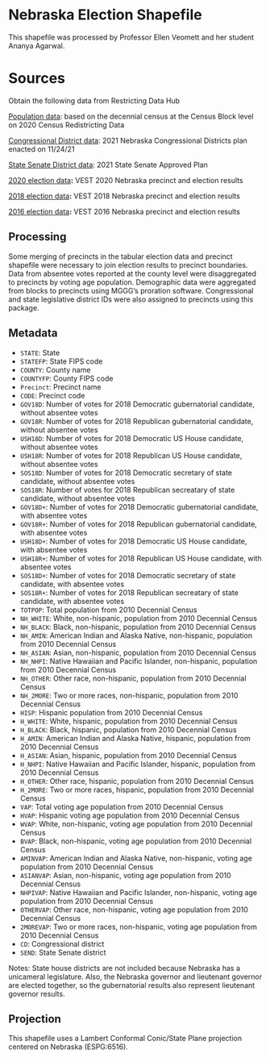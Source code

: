 # Nebraska Election Shapefile

This shapefile was processed by Professor Ellen Veomett and her student Ananya Agarwal.

# **Sources**

Obtain the following data from Restricting Data Hub

[Population data](https://redistrictingdatahub.org/dataset/Nebraska-block-pl-94171-2020-by-table/): based on the decennial census at the Census Block level on 2020 Census Redistricting Data

[Congressional District data](https://redistrictingdatahub.org/dataset/2021-Nebraska-congressional-districts/): 2021 Nebraska Congressional Districts plan enacted on 11/24/21

[State Senate District data](https://redistrictingdatahub.org/dataset/2021-nebraska-state-legislature-adopted-plan/): 2021 State Senate Approved Plan

[2020 election data](https://redistrictingdatahub.org/dataset/vest-2020-nebraska-precinct-boundaries-and-election-results/)**:**  VEST 2020 Nebraska precinct and election results

[2018 election data](https://redistrictingdatahub.org/dataset/vest-2018-nebraska-precinct-and-election-results/)**:**  VEST 2018 Nebraska precinct and election results

[2016 election data](https://redistrictingdatahub.org/dataset/vest-2016-nebraska-precinct-and-election-results/)**:**  VEST 2016 Nebraska precinct and election results

## Processing
Some merging of precincts in the tabular election data and precinct shapefile were necessary to join election results to precinct boundaries. Data from absentee votes reported at the county level were disaggregated to precincts by voting age population. Demographic data were aggregated from blocks to precincts using MGGG’s proration software. Congressional and state legislative district IDs were also assigned to precincts using this package.

## Metadata
* `STATE`: State
* `STATEFP`: State FIPS code
* `COUNTY`: County name
* `COUNTYFP`: County FIPS code
* `Precinct`: Precinct name
* `CODE`: Precinct code
* `GOV18D`: Number of votes for 2018 Democratic gubernatorial candidate, without absentee votes
* `GOV18R`: Number of votes for 2018 Republican gubernatorial candidate, without absentee votes
*	`USH18D`: Number of votes for 2018 Democratic US House candidate, without absentee votes
*	`USH18R`: Number of votes for 2018 Republican US House candidate, without absentee votes
*	`SOS18D`: Number of votes for 2018 Democratic secretary of state candidate, without absentee votes
*	`SOS18R`: Number of votes for 2018 Republican secreatary of state candidate, without absentee votes
* `GOV18D+`: Number of votes for 2018 Democratic gubernatorial candidate, with absentee votes
* `GOV18R+`: Number of votes for 2018 Republican gubernatorial candidate, with absentee votes
*	`USH18D+`: Number of votes for 2018 Democratic US House candidate, with absentee votes
*	`USH18R+`: Number of votes for 2018 Republican US House candidate, with absentee votes
*	`SOS18D+`: Number of votes for 2018 Democratic secretary of state candidate, with absentee votes
*	`SOS18R+`: Number of votes for 2018 Republican secreatary of state candidate, with absentee votes
* `TOTPOP`: Total population from 2010 Decennial Census
* `NH_WHITE`: White, non-hispanic, population from 2010 Decennial Census
* `NH_BLACK`: Black, non-hispanic, population from 2010 Decennial Census
* `NH_AMIN`: American Indian and Alaska Native, non-hispanic, population from 2010 Decennial Census
* `NH_ASIAN`: Asian, non-hispanic, population from 2010 Decennial Census
* `NH_NHPI`: Native Hawaiian and Pacific Islander, non-hispanic, population from 2010 Decennial Census
* `NH_OTHER`: Other race, non-hispanic, population from 2010 Decennial Census
* `NH_2MORE`: Two or more races, non-hispanic, population from 2010 Decennial Census
* `HISP`: Hispanic population from 2010 Decennial Census
* `H_WHITE`: White, hispanic, population from 2010 Decennial Census
* `H_BLACK`: Black, hispanic, population from 2010 Decennial Census
* `H_AMIN`: American Indian and Alaska Native, hispanic, population from 2010 Decennial Census
* `H_ASIAN`: Asian, hispanic, population from 2010 Decennial Census
* `H_NHPI`: Native Hawaiian and Pacific Islander, hispanic, population from 2010 Decennial Census
* `H_OTHER`: Other race, hispanic, population from 2010 Decennial Census
* `H_2MORE`: Two or more races, hispanic, population from 2010 Decennial Census
* `VAP`: Total voting age population from 2010 Decennial Census
* `HVAP`: Hispanic voting age population from 2010 Decennial Census
* `WVAP`: White, non-hispanic, voting age population from 2010 Decennial Census
* `BVAP`: Black, non-hispanic, voting age population from 2010 Decennial Census
* `AMINVAP`: American Indian and Alaska Native, non-hispanic, voting age population from 2010 Decennial Census
* `ASIANVAP`: Asian, non-hispanic, voting age population from 2010 Decennial Census
* `NHPIVAP`: Native Hawaiian and Pacific Islander, non-hispanic, voting age population from 2010 Decennial Census
* `OTHERVAP`: Other race, non-hispanic, voting age population from 2010 Decennial Census
* `2MOREVAP`: Two or more races, non-hispanic, voting age population from 2010 Decennial Census
* `CD`: Congressional district
* `SEND`: State Senate district

Notes: State house districts are not included because Nebraska has a unicameral legislature. Also, the Nebraska governor and lieutenant governor are elected together, so the gubernatorial results also represent lieutenant governor results.

## Projection
This shapefile uses a Lambert Conformal Conic/State Plane projection centered on Nebraska (ESPG:6516).
